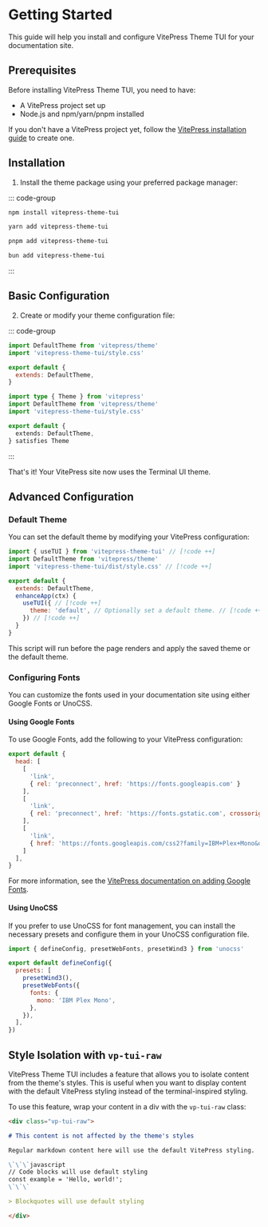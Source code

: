 # Getting Started

This guide will help you install and configure VitePress Theme TUI for your documentation site.

## Prerequisites

Before installing VitePress Theme TUI, you need to have:

- A VitePress project set up
- Node.js and npm/yarn/pnpm installed

If you don't have a VitePress project yet, follow the [VitePress installation guide](https://vitepress.dev/guide/getting-started) to create one.

## Installation

1. Install the theme package using your preferred package manager:

::: code-group

```bash [npm]
npm install vitepress-theme-tui
```

```bash [yarn]
yarn add vitepress-theme-tui
```

```bash [pnpm]
pnpm add vitepress-theme-tui
```

```bash [bun]
bun add vitepress-theme-tui
```

:::

## Basic Configuration

2. Create or modify your theme configuration file:

::: code-group

```js [.vitepress/theme/index.js]
import DefaultTheme from 'vitepress/theme'
import 'vitepress-theme-tui/style.css'

export default {
  extends: DefaultTheme,
}
```

```ts [.vitepress/theme/index.ts]
import type { Theme } from 'vitepress'
import DefaultTheme from 'vitepress/theme'
import 'vitepress-theme-tui/style.css'

export default {
  extends: DefaultTheme,
} satisfies Theme
```

:::

That's it! Your VitePress site now uses the Terminal UI theme.

## Advanced Configuration

### Default Theme

You can set the default theme by modifying your VitePress configuration:

```js [.vitepress/config.js]
import { useTUI } from 'vitepress-theme-tui' // [!code ++]
import DefaultTheme from 'vitepress/theme'
import 'vitepress-theme-tui/dist/style.css' // [!code ++]

export default {
  extends: DefaultTheme,
  enhanceApp(ctx) {
    useTUI({ // [!code ++]
      theme: 'default', // Optionally set a default theme. // [!code ++]
    }) // [!code ++]
  }
}
```

This script will run before the page renders and apply the saved theme or the default theme.

### Configuring Fonts

You can customize the fonts used in your documentation site using either Google Fonts or UnoCSS.

#### Using Google Fonts

To use Google Fonts, add the following to your VitePress configuration:

```js [.vitepress/config.js]
export default {
  head: [
    [
      'link',
      { rel: 'preconnect', href: 'https://fonts.googleapis.com' }
    ],
    [
      'link',
      { rel: 'preconnect', href: 'https://fonts.gstatic.com', crossorigin: '' }
    ],
    [
      'link',
      { href: 'https://fonts.googleapis.com/css2?family=IBM+Plex+Mono&display=swap', rel: 'stylesheet' }
    ]
  ],
}
```

For more information, see the [VitePress documentation on adding Google Fonts](https://vitepress.dev/reference/site-config#example-adding-google-fonts).

#### Using UnoCSS

If you prefer to use UnoCSS for font management, you can install the necessary presets and configure them in your UnoCSS configuration file.

```js [uno.config.js]
import { defineConfig, presetWebFonts, presetWind3 } from 'unocss'

export default defineConfig({
  presets: [
    presetWind3(),
    presetWebFonts({
      fonts: {
        mono: 'IBM Plex Mono',
      },
    }),
  ],
})
```

## Style Isolation with `vp-tui-raw`

VitePress Theme TUI includes a feature that allows you to isolate content from the theme's styles. This is useful when you want to display content with the default VitePress styling instead of the terminal-inspired styling.

To use this feature, wrap your content in a div with the `vp-tui-raw` class:

```md
<div class="vp-tui-raw">

# This content is not affected by the theme's styles

Regular markdown content here will use the default VitePress styling.

\`\`\`javascript
// Code blocks will use default styling
const example = 'Hello, world!';
\`\`\`

> Blockquotes will use default styling

</div>
```
